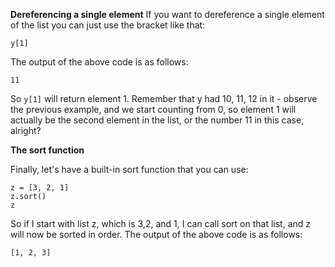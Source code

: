 
**Dereferencing a single element**
If you want to dereference a single element of the list you can just use the bracket like that:

```
y[1]
```

The output of the above code is as follows:

```
11
```

So `y[1]` will return element 1. Remember that y had 10, 11, 12 in it - observe the previous example, and we start counting from 0, so element 1 will actually be the second element in the list, or the number 11 in this case, alright?

**The sort function**

Finally, let's have a built-in sort function that you can use:

```
z = [3, 2, 1]
z.sort()
z
```

So if I start with list z, which is 3,2, and 1, I can call sort on that list, and z will now be sorted in order. The output of the above code is as follows:

```
[1, 2, 3]
```

